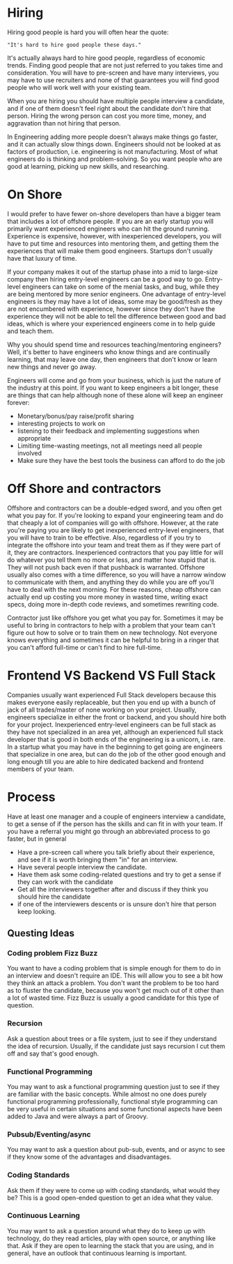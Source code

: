 # Hiring
Hiring good people is hard you will often hear the quote:

    "It's hard to hire good people these days."

It's actually always hard to hire good people, regardless of economic trends. Finding good people that are not just referred to you takes 
time and consideration. You will have to pre-screen and have many interviews, you may have to use recruiters and none of that guarantees
you will find good people who will work well with your existing team.

When you are hiring you should have multiple people interview a candidate, and if one of them doesn't feel right about the candidate don't hire that person.
Hiring the wrong person can cost you more time, money, and aggravation than not hiring that person.

In Engineering adding more people doesn't always make things go faster, and it can actually slow things down. Engineers should not be looked
at as factors of production, i.e. engineering is not manufacturing. Most of what engineers do is thinking and problem-solving. So you 
want people who are good at learning, picking up new skills, and researching.  

# On Shore
I would prefer to have fewer on-shore developers than have a bigger team that includes a lot of offshore people. If you are an early startup
you will primarily want experienced engineers who can hit the ground running. Experience is expensive, however, with inexperienced developers,
you will have to put time and resources into mentoring them, and getting them the experiences that will make them good engineers. Startups
don't usually have that luxury of time.

If your company makes it out of the startup phase into a mid to large-size company then hiring entry-level engineers can be a good way to
go. Entry-level engineers can take on some of the menial tasks, and bug, while they are being mentored by more senior engineers. One advantage
of entry-level engineers is they may have a lot of ideas, some may be good/fresh as they are not encumbered with experience, however
since they don't have the experience they will not be able to tell the difference between good and bad ideas, which is where your 
experienced engineers come in to help guide and teach them.

Why you should spend time and resources teaching/mentoring engineers? Well, it's better to have engineers who know things and are continually learning,
that may leave one day, then engineers that don't know or learn new things and never go away.

Engineers will come and go from your business, which is just the nature of the industry at this point. If you want to keep engineers a bit
longer, these are things that can help although none of these alone will keep an engineer forever:
* Monetary/bonus/pay raise/profit sharing
* interesting projects to work on
* listening to their feedback and implementing suggestions when appropriate
* Limiting time-wasting meetings, not all meetings need all people involved
* Make sure they have the best tools the business can afford to do the job

# Off Shore and contractors
Offshore and contractors can be a double-edged sword, and you often get what you pay for. If you're looking to expand your engineering team
and do that cheaply a lot of companies will go with offshore. However, at the rate you're paying you are likely to get inexperienced 
entry-level engineers, that you will have to train to be effective. Also, regardless of if you try to integrate the offshore into your team and 
treat them as if they were part of it, they are contractors. Inexperienced contractors that you pay little for will do whatever you tell
them  no more or less, and matter how stupid that is. They will not push back even if that pushback is warranted. Offshore usually also
comes with a time difference, so you will have a narrow window to communicate with them, and anything they do while you are off you'll have
to deal with the next morning. For these reasons, cheap offshore can actually end up costing you more money in wasted time, writing exact
specs, doing more in-depth code reviews, and sometimes rewriting code.

Contractor just like offshore you get what you pay for. Sometimes it may be useful to bring in contractors to help with a problem that
your team can't figure out how to solve or to train them on new technology. Not everyone knows everything and sometimes it can be helpful
to bring in a ringer that you can't afford full-time or can't find to hire full-time.

# Frontend VS Backend VS Full Stack
Companies usually want experienced Full Stack developers because this makes everyone easily replaceable, but then you end up with a bunch
of jack of all trades/master of none working on your project. Usually, engineers specialize in either the front or backend, and you should
hire both for your project. Inexperienced entry-level engineers can be full stack as they have not specialized in an area yet, although
an experienced full stack developer that is good in both ends of the engineering is a unicorn, i.e. rare. In a startup what you may have
in the beginning to get going are engineers that specialize in one area, but can do the job of the other good enough and long enough till
you are able to hire dedicated backend and frontend members of your team.

# Process
Have at least one manager and a couple of engineers interview a candidate, to get a sense of if the person has the skills and can fit in
with your team. If you have a referral you might go through an abbreviated process to go faster, but in general
* Have a pre-screen call where you talk briefly about their experience, and see if it is worth bringing them "in" for an interview.
* Have several people interview the candidate. 
* Have them ask some coding-related questions and try to get a sense if they can work with the candidate
* Get all the interviewers together after and discuss if they think you should hire the candidate
* if one of the interviewers descents or is unsure don't hire that person keep looking.

## Questing Ideas

### Coding problem Fizz Buzz
You want to have a coding problem that is simple enough for them to do in an interview and doesn't require an IDE. This will allow you 
to see a bit how they think an attack a problem. You don't want the problem to be too hard as to fluster the candidate, because you won't
get much out of it other than a lot of wasted time. Fizz Buzz is usually a good candidate for this type of question.

### Recursion
Ask a question about trees or a file system, just to see if they understand the idea of recursion. Usually, if the candidate just says
recursion I cut them off and say that's good enough.

### Functional Programming
You may want to ask a functional programming question just to see if they are familiar with the basic concepts. While almost no one does
purely functional programming professionally, functional style programming can be very useful in certain situations and some functional 
aspects have been added to Java and were always a part of Groovy.

### Pubsub/Eventing/async
You may want to ask a question about pub-sub, events, and or async to see if they know some of the advantages and disadvantages.

### Coding Standards
Ask them if they were to come up with coding standards, what would they be? This is a good open-ended question to get an idea what 
they value.

### Continuous Learning
You may want to ask a question around what they do to keep up with technology, do they read articles, play with open source, or anything
like that. Ask if they are open to learning the stack that you are using, and in general, have an outlook that continuous learning is important.
